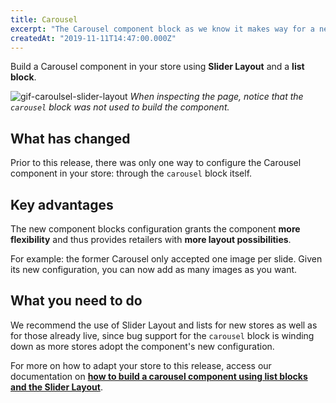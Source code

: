 ```yaml
---
title: Carousel 
excerpt: "The Carousel component block as we know it makes way for a new Carousel configuration that uses Slider Layout. The more component flexibility, the more customization options available to you."
createdAt: "2019-11-11T14:47:00.000Z"
---
```


Build a Carousel component in your store using **Slider Layout** and a **list block**. 

![gif-caroulsel-slider-layout](https://user-images.githubusercontent.com/52087100/68598106-ea34b500-047c-11ea-8f69-0b05cf81e6a1.gif)
_When inspecting the page, notice that the `carousel` block was not used to build the component._ 

## What has changed

Prior to this release, there was only one way to configure the Carousel component in your store: through the `carousel` block itself. 

## Key advantages 

The new component blocks configuration grants the component **more flexibility** and thus provides retailers with **more layout possibilities**.

For example: the former Carousel only accepted one image per slide. Given its new configuration, you can now add as many images as you want.

## What you need to do 

We recommend the use of Slider Layout and lists for new stores as well as for those already live, since bug support for the `carousel` block is winding down as more stores adopt the component's new configuration.

For more on how to adapt your store to this release, access our documentation on [**how to build a carousel component using list blocks and the Slider Layout**](https://developers.vtex.com/docs/guides/vtex-io-documentation-building-a-carousel-using-slider-layout).
